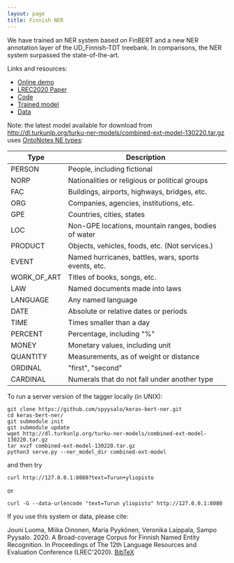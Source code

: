 ```yaml
---
layout: page
title: Finnish NER
---
```


We have trained an NER system based on FinBERT and a new NER annotation layer of the UD_Finnish-TDT treebank. In comparisons, the NER system surpassed the state-of-the-art.

Links and resources:
  * [Online demo](http://86.50.253.19:8001/tagdemo/)
  * [LREC2020 Paper](http://www.lrec-conf.org/proceedings/lrec2020/pdf/2020.lrec-1.567.pdf)
  * [Code](https://github.com/jouniluoma/keras-bert-ner)
  * [Trained model](http://dl.turkunlp.org/turku-ner-models/)
  * [Data](https://github.com/TurkuNLP/turku-ner-corpus)

Note: the latest model available for download from <http://dl.turkunlp.org/turku-ner-models/combined-ext-model-130220.tar.gz> uses [OntoNotes NE types](https://catalog.ldc.upenn.edu/docs/LDC2013T19/OntoNotes-Release-5.0.pdf#page=21):

| Type | Description |
|---|---|
|PERSON	| People, including fictional
| NORP	| Nationalities or religious or political groups
| FAC	| Buildings, airports, highways, bridges, etc.
| ORG	| Companies, agencies, institutions, etc.
| GPE	| Countries, cities, states
| LOC	| Non-GPE locations, mountain ranges, bodies of water
| PRODUCT	| Objects, vehicles, foods, etc. (Not services.)
| EVENT	| Named hurricanes, battles, wars, sports events, etc.
| WORK_OF_ART	| Titles of books, songs, etc.
| LAW	| Named documents made into laws
| LANGUAGE	| Any named language
| DATE	| Absolute or relative dates or periods
| TIME	| Times smaller than a day
| PERCENT	| Percentage, including "%"
| MONEY	| Monetary values, including unit
| QUANTITY	| Measurements, as of weight or distance
| ORDINAL	| "first", "second"
| CARDINAL	| Numerals that do not fall under another type

To run a server version of the tagger locally (in UNIX):

```
git clone https://github.com/spyysalo/keras-bert-ner.git
cd keras-bert-ner/
git submodule init
git submodule update
wget http://dl.turkunlp.org/turku-ner-models/combined-ext-model-130220.tar.gz
tar xvzf combined-ext-model-130220.tar.gz
python3 serve.py --ner_model_dir combined-ext-model
```

and then try

```
curl http://127.0.0.1:8080?text=Turun+yliopisto
```

or

```
curl -G --data-urlencode "text=Turun yliopisto" http://127.0.0.1:8080
```

If you use this system or data, please cite:

Jouni Luoma, Miika Oinonen, Maria Pyykönen, Veronika Laippala, Sampo Pyysalo. 2020. A Broad-coverage Corpus for Finnish Named Entity Recognition. In Proceedings of The 12th Language Resources and Evaluation Conference (LREC'2020). [BibTeX](https://www.aclweb.org/anthology/2020.lrec-1.567.bib)
